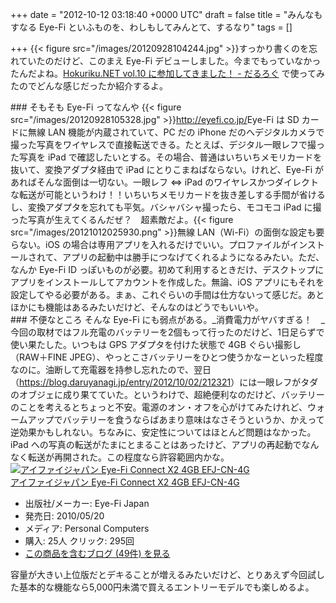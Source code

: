 
+++
date = "2012-10-12 03:18:40 +0000 UTC"
draft = false
title = "みんなもすなる Eye-Fi といふものを、わしもしてみんとて、するなり"
tags = []

+++
{{< figure src="/images/20120928104244.jpg"  >}}すっかり書くのを忘れていたのだけど、このまえ Eye-Fi デビューしました。今までもっていなかったんだよね。<a href="https://blog.daruyanagi.jp/entry/2012/10/01/202730">Hokuriku.NET vol.10 に参加してきました！ - だるろぐ</a> で使ってみたのでどんな感じだったか紹介するよ。

<div class="section">
    ### そもそも Eye-Fi ってなんや
    {{< figure src="/images/20120928105328.jpg"  >}}<a href="http://eyefi.co.jp/">http://eyefi.co.jp/</a>Eye-Fi は SD カードに無線 LAN 機能が内蔵されていて、PC だの iPhone だのへデジタルカメラで撮った写真をワイヤレスで直接転送できる。たとえば、デジタル一眼レフで撮った写真を iPad で確認したいとする。その場合、普通はいちいちメモリカードを抜いて、変換アダプタ経由で iPad にとりこまねばならない。けれど、Eye-Fi があればそんな面倒は一切ない。一眼レフ &lt;=> iPad のワイヤレスかつダイレクトな転送が可能というわけ！！いちいちメモリカードを抜き差しする手間が省けるし、変換アダプタを忘れても平気。バシャバシャ撮ったら、モコモコ iPad に撮った写真が生えてくるんだぜ？　超素敵だよ。{{< figure src="/images/20121012025930.png"  >}}無線 LAN（Wi-Fi）の面倒な設定も要らない。iOS の場合は専用アプリを入れるだけでいい。プロファイルがインストールされて、アプリの起動中は勝手につなげてくれるようになるみたい。ただ、なんか Eye-Fi ID っぽいものが必要。初めて利用するときだけ、デスクトップにアプリをインストールしてアカウントを作成した。無論、iOS アプリにもそれを設定してやる必要がある。まぁ、これぐらいの手間は仕方ないって感じだ。あとほかにも機能はあるみたいだけど、そんなのはどうでもいいや。

</div>
<div class="section">
    ### 不便なところ
    そんな Eye-Fi にも弱点がある。_消費電力がヤバすぎる！　_今回の取材ではフル充電のバッテリーを2個もって行ったのだけど、1日足らずで使い果たした。いつもは GPS アダプタを付けた状態で 4GB ぐらい撮影し（RAW＋FINE JPEG）、やっとこさバッテリーをひとつ使うかなーといった程度なのに。油断して充電器を持参し忘れたので、翌日（<a href="https://blog.daruyanagi.jp/entry/2012/10/02/212321">https://blog.daruyanagi.jp/entry/2012/10/02/212321</a>）には一眼レフがタダのオブジェに成り果てていた。というわけで、超絶便利なのだけど、バッテリーのことを考えるとちょっと不安。電源のオン・オフを心がけてみたけれど、ウォームアップでバッテリーを食うならばあまり意味はなさそうというか、かえって逆効果かもしれない。ちなみに、安定性についてはほとんど問題はなかった。iPad への写真の転送がたまにとまることはあったけど、アプリの再起動でなんなく転送が再開された。この程度なら許容範囲内かな。<div class="hatena-asin-detail"><a href="http://www.amazon.co.jp/exec/obidos/ASIN/B003M05LMM/bestylesnet-22/"><img src="https://d.hatena.ne.jp/images/hatena_aws.gif" class="hatena-asin-detail-image" alt="アイファイジャパン Eye-Fi Connect X2 4GB EFJ-CN-4G" title="アイファイジャパン Eye-Fi Connect X2 4GB EFJ-CN-4G"/></a><div class="hatena-asin-detail-info"><a href="http://www.amazon.co.jp/exec/obidos/ASIN/B003M05LMM/bestylesnet-22/">アイファイジャパン Eye-Fi Connect X2 4GB EFJ-CN-4G</a><ul><li><span class="hatena-asin-detail-label">出版社/メーカー:</span> Eye-Fi Japan</li><li><span class="hatena-asin-detail-label">発売日:</span> 2010/05/20</li><li><span class="hatena-asin-detail-label">メディア:</span> Personal Computers</li><li><span class="hatena-asin-detail-label">購入</span>: 25人 <span class="hatena-asin-detail-label">クリック</span>: 295回</li><li><a href="http://d.hatena.ne.jp/asin/B003M05LMM/bestylesnet-22" target="_blank">この商品を含むブログ (49件) を見る</a></li></ul></div><div class="hatena-asin-detail-foot"></div></div>容量が大きい上位版だとデキることが増えるみたいだけど、とりあえず今回試した基本的な機能なら5,000円未満で買えるエントリーモデルでも楽しめるよ。

</div>

